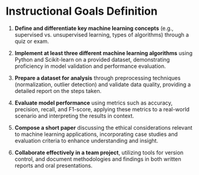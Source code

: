 Instructional Goals Definition
==============================

1. **Define and differentiate key machine learning concepts** (e.g., supervised vs. unsupervised learning, types of algorithms) through a quiz or exam.

2. **Implement at least three different machine learning algorithms** using Python and Scikit-learn on a provided dataset, demonstrating proficiency in model validation and performance evaluation.

3. **Prepare a dataset for analysis** through preprocessing techniques (normalization, outlier detection) and validate data quality, providing a detailed report on the steps taken.

4. **Evaluate model performance** using metrics such as accuracy, precision, recall, and F1-score, applying these metrics to a real-world scenario and interpreting the results in context.

5. **Compose a short paper** discussing the ethical considerations relevant to machine learning applications, incorporating case studies and evaluation criteria to enhance understanding and insight. 

6. **Collaborate effectively in a team project**, utilizing tools for version control, and document methodologies and findings in both written reports and oral presentations.